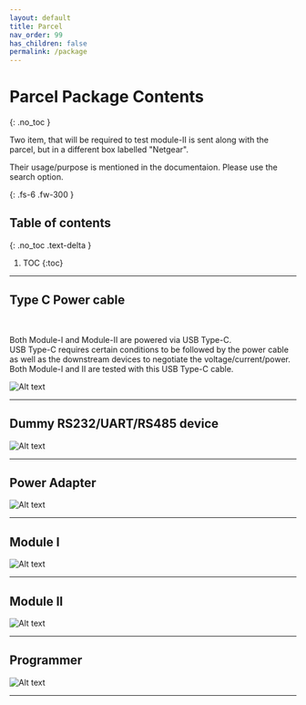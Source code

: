 ```yaml
---
layout: default
title: Parcel
nav_order: 99
has_children: false
permalink: /package
---
```


# Parcel Package Contents
{: .no_toc }


Two item, that will be required to test module-II is sent along with the parcel, but in a different box labelled "Netgear".

Their usage/purpose is mentioned in the documentaion. Please use the search option.

{: .fs-6 .fw-300 }


## Table of contents
{: .no_toc .text-delta }

1. TOC
{:toc}

---

## Type C Power cable

<br>

Both Module-I and Module-II are powered via USB Type-C. <br>
USB Type-C requires certain conditions to be followed by the power cable as well as the downstream devices to negotiate the voltage/current/power. Both Module-I and II are tested with this USB Type-C cable.

![Alt text](package/assets/typec.png?raw=true "Power Adapter")

***

## Dummy RS232/UART/RS485 device

![Alt text](package/assets/ont.png?raw=true "Power Adapter")

***

## Power Adapter

![Alt text](package/assets/adapter12v.png?raw=true "Power Adapter")

***

## Module I
![Alt text](package/assets/moda.png?raw=true "Power Adapter")

***

## Module II
![Alt text](package/assets/modb.png?raw=true "Power Adapter")

***

## Programmer
![Alt text](package/assets/prog.png?raw=true "Power Adapter")

***
